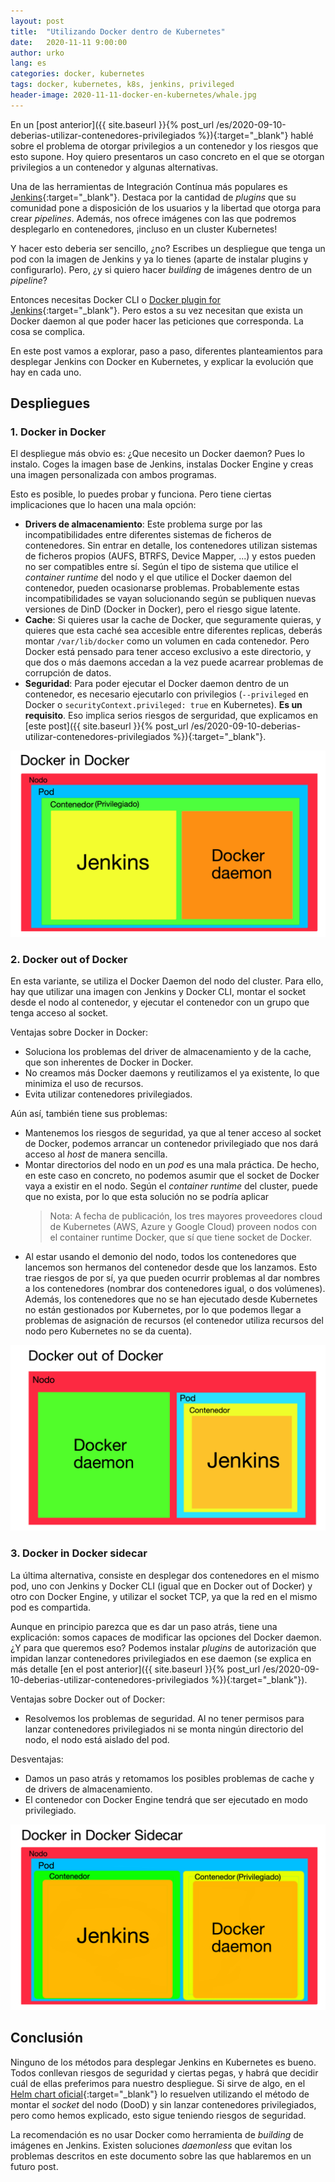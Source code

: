 ```yaml
---
layout: post
title:  "Utilizando Docker dentro de Kubernetes"
date:   2020-11-11 9:00:00
author: urko
lang: es
categories: docker, kubernetes
tags: docker, kubernetes, k8s, jenkins, privileged
header-image: 2020-11-11-docker-en-kubernetes/whale.jpg
---
```


En un [post anterior]({{ site.baseurl }}{% post_url /es/2020-09-10-deberias-utilizar-contenedores-privilegiados %}){:target="_blank"} hablé sobre el problema de otorgar privilegios a un contenedor y los riesgos que esto supone. Hoy quiero presentaros un caso concreto en el que se otorgan privilegios a un contenedor y algunas alternativas.

Una de las herramientas de Integración Contínua más populares es [Jenkins](https://www.jenkins.io/){:target="_blank"}. Destaca por la cantidad de *plugins* que su comunidad pone a disposición de los usuarios y la libertad que otorga para crear *pipelines*. Además, nos ofrece imágenes con las que podremos desplegarlo en contenedores, ¡incluso en un cluster Kubernetes!

Y hacer esto deberia ser sencillo, ¿no? Escribes un despliegue que tenga un pod con la imagen de Jenkins y ya lo tienes (aparte de instalar plugins y configurarlo). Pero, ¿y si quiero hacer *building* de imágenes dentro de un *pipeline*?

Entonces necesitas Docker CLI o [Docker plugin for Jenkins](https://plugins.jenkins.io/docker-plugin/){:target="_blank"}. Pero estos a su vez necesitan que exista un Docker daemon al que poder hacer las peticiones que corresponda. La cosa se complica. 

En este post vamos a explorar, paso a paso, diferentes planteamientos para desplegar Jenkins con Docker en Kubernetes, y explicar la evolución que hay en cada uno.

## Despliegues

### 1. Docker in Docker

El despliegue más obvio es: ¿Que necesito un Docker daemon? Pues lo instalo. Coges la imagen base de Jenkins, instalas Docker Engine y creas una imagen personalizada con ambos programas.

Esto es posible, lo puedes probar y funciona. Pero tiene ciertas implicaciones que lo hacen una mala opción:

* **Drivers de almacenamiento**: Este problema surge por las incompatibilidades entre diferentes sistemas de ficheros de contenedores. Sin entrar en detalle, los contenedores utilizan sistemas de ficheros propios (AUFS, BTRFS, Device Mapper, ...) y estos pueden no ser compatibles entre sí. Según el tipo de sistema que utilice el *container runtime* del nodo y el que utilice el Docker daemon del contenedor, pueden ocasionarse problemas. Probablemente estas incompatibilidades se vayan solucionando según se publiquen nuevas versiones de DinD (Docker in Docker), pero el riesgo sigue latente.
* **Cache**: Si quieres usar la cache de Docker, que seguramente quieras, y quieres que esta caché sea accesible entre diferentes replicas, deberás montar `/var/lib/docker` como un volumen en cada contenedor. Pero Docker está pensado para tener acceso exclusivo a este directorio, y que dos o más daemons accedan a la vez puede acarrear problemas de corrupción de datos.
* **Seguridad**: Para poder ejecutar el Docker daemon dentro de un contenedor, es necesario ejecutarlo con privilegios (`--privileged` en Docker o `securityContext.privileged: true` en Kubernetes). **Es un requisito**. Eso implica serios riesgos de serguridad, que explicamos en [este post]({{ site.baseurl }}{% post_url /es/2020-09-10-deberias-utilizar-contenedores-privilegiados %}){:target="_blank"}.

<p align="center">
    <img src="/assets/images/2020-11-11-docker-en-kubernetes/dind.png">
</p>

### 2. Docker out of Docker

En esta variante, se utiliza el Docker Daemon del nodo del cluster. Para ello, hay que utilizar una imagen con Jenkins y Docker CLI, montar el socket desde el nodo al contenedor, y ejecutar el contenedor con un grupo que tenga acceso al socket.

Ventajas sobre Docker in Docker:

* Soluciona los problemas del driver de almacenamiento y de la cache, que son inherentes de Docker in Docker.
* No creamos más Docker daemons y reutilizamos el ya existente, lo que minimiza el uso de recursos.
* Evita utilizar contenedores privilegiados.

Aún así, también tiene sus problemas:

* Mantenemos los riesgos de seguridad, ya que al tener acceso al socket de Docker, podemos arrancar un contenedor privilegiado que nos dará acceso al *host* de manera sencilla.
* Montar directorios del nodo en un *pod* es una mala práctica. De hecho, en este caso en concreto, no podemos asumir que el socket de Docker vaya a existir en el nodo. Según el *container runtime* del cluster, puede que no exista, por lo que esta solución no se podría aplicar
  > Nota: A fecha de publicación, los tres mayores proveedores cloud de Kubernetes (AWS, Azure y Google Cloud) proveen nodos con el container runtime Docker, que sí que tiene socket de Docker.
* Al estar usando el demonio del nodo, todos los contenedores que lancemos son hermanos del contenedor desde que los lanzamos. Esto trae riesgos de por sí, ya que pueden ocurrir problemas al dar nombres a los contenedores (nombrar dos contenedores igual, o dos volúmenes). Además, los contenedores que no se han ejecutado desde Kubernetes no están gestionados por Kubernetes, por lo que podemos llegar a problemas de asignación de recursos (el contenedor utiliza recursos del nodo pero Kubernetes no se da cuenta).

<p align="center">
    <img src="/assets/images/2020-11-11-docker-en-kubernetes/dood.png">
</p>

### 3. Docker in Docker sidecar

La última alternativa, consiste en desplegar dos contenedores en el mismo pod, uno con Jenkins y Docker CLI (igual que en Docker out of Docker) y otro con Docker Engine, y utilizar el socket TCP, ya que la red en el mismo pod es compartida.

Aunque en principio parezca que es dar un paso atrás, tiene una explicación: somos capaces de modificar las opciones del Docker daemon. ¿Y para que queremos eso? Podemos instalar *plugins* de autorización que impidan lanzar contenedores privilegiados en ese daemon (se explica en más detalle [en el post anterior]({{ site.baseurl }}{% post_url /es/2020-09-10-deberias-utilizar-contenedores-privilegiados %}){:target="_blank"}).

Ventajas sobre Docker out of Docker:

* Resolvemos los problemas de seguridad. Al no tener permisos para lanzar contenedores privilegiados ni se monta ningún directorio del nodo, el nodo está aislado del pod.

Desventajas:

* Damos un paso atrás y retomamos los posibles problemas de cache y de drivers de almacenamiento. 
* El contenedor con Docker Engine tendrá que ser ejecutado en modo privilegiado.

<p align="center">
    <img src="/assets/images/2020-11-11-docker-en-kubernetes/dind-sidecar.png">
</p>

## Conclusión

Ninguno de los métodos para desplegar Jenkins en Kubernetes es bueno. Todos conllevan riesgos de seguridad y ciertas pegas, y habrá que decidir cuál de ellas preferimos para nuestro despliegue. Si sirve de algo, en el [Helm chart oficial](https://github.com/helm/charts/tree/master/stable/jenkins){:target="_blank"} lo resuelven utilizando el método de montar el *socket* del nodo (DooD) y sin lanzar contenedores privilegiados, pero como hemos explicado, esto sigue teniendo riesgos de seguridad.

La recomendación es no usar Docker como herramienta de *building* de imágenes en Jenkins. Existen soluciones *daemonless* que evitan los problemas descritos en este documento sobre las que hablaremos en un futuro post.
